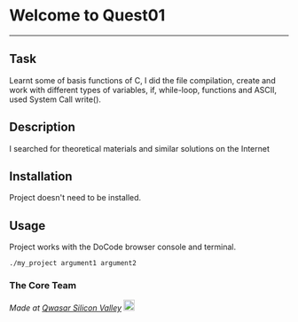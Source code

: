 # Welcome to Quest01
***

## Task
Learnt some of basis functions of C, I did the file compilation, create and work with different types of variables, if, while-loop, functions and ASCII, used System Call write().

## Description
I searched for theoretical materials and similar solutions on the Internet

## Installation
Project doesn't need to be installed.

## Usage
Project works with the DoCode browser console and terminal.
```
./my_project argument1 argument2
```

### The Core Team


<span><i>Made at <a href='https://qwasar.io'>Qwasar Silicon Valley</a></i></span>
<span><img alt='Qwasar Silicon Valley Logo' src='https://storage.googleapis.com/qwasar-public/qwasar-logo_50x50.png' width='20px'></span>
